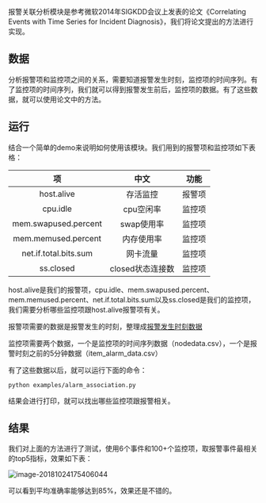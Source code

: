 报警关联分析模块是参考微软2014年SIGKDD会议上发表的论文《Correlating Events with Time Series for Incident Diagnosis》，我们将论文提出的方法进行实现。

## 数据

分析报警项和监控项之间的关系，需要知道报警发生时刻，监控项的时间序列。有了监控项的时间序列，我们就可以得到报警发生前后，监控项的数据。有了这些数据，就可以使用论文中的方法。

## 运行

结合一个简单的demo来说明如何使用该模块。我们用到的报警项和监控项如下表格：

|          项           |       中文       |  功能  |
| :-------------------: | :--------------: | :----: |
|      host.alive       |     存活监控     | 报警项 |
|       cpu.idle        |    cpu空闲率     | 监控项 |
| mem.swapused.percent  |    swap使用率    | 监控项 |
|  mem.memused.percent  |    内存使用率    | 监控项 |
| net.if.total.bits.sum |     网卡流量     | 监控项 |
|       ss.closed       | closed状态连接数 | 监控项 |

host.alive是我们的报警项，cpu.idle、mem.swapused.percent、mem.memused.percent、net.if.total.bits.sum以及ss.closed是我们的监控项，我们需要分析哪些监控项跟host.alive报警项有关。

报警项需要的数据是报警发生的时刻，整理成[报警发生时刻数据](https://github.com/jixinpu/aiopstools/tree/master/aiopstools/association_analysis/data/alarm_association/host.alive.csv)

监控项需要两个数据，一个是监控项的时间序列数据（nodedata.csv），一个是报警时刻之前的5分钟数据（item_alarm_data.csv）

有了这些数据以后，就可以运行下面的命令：

```
python examples/alarm_association.py
```

结果会进行打印，就可以找出哪些监控项跟报警相关。

## 结果
我们对上面的方法进行了测试，使用6个事件和100+个监控项，取报警事件最相关的top5指标，效果如下表：

![image-20181024175406044](https://ws4.sinaimg.cn/large/006tNbRwly1fwjgoi8teij30l50legpn.jpg)

可以看到平均准确率能够达到85%，效果还是不错的。
